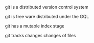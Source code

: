 git is a distributed version control system

git is free ware distributed under the GQL

git has a mutable index stage

git tracks changes changes of files